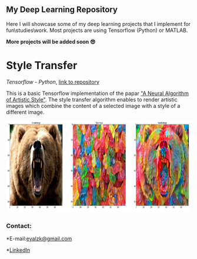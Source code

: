 ## My Deep Learning Repository
 

Here I will showcase some of my deep learning projects that I implement for fun\studies\work.
Most projects are using Tensorflow (Python) or MATLAB.

**More projects will be added soon :sunglasses:**


# Style Transfer

*Tensorflow - Python*,  [link to repository](https://github.com/eyalzk/style_transfer)


This is a basic Tensorflow implementation of the papar ["A Neural Algorithm of Artistic Style"](https://arxiv.org/abs/1508.06576).
The style transfer algorithm enables to render artistic images which combine the content of a selected image with a style of a different image.

<img src="images/style_tf.png" height="250"> 


### Contact:

*E-mail:eyalzk@gmail.com

*[LinkedIn](https://il.linkedin.com/in/eyal-zakkay-323142aa )

